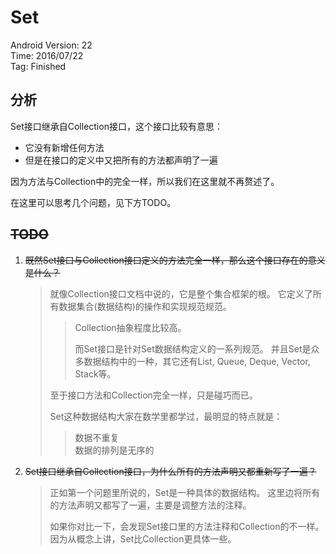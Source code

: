 # Set

Android Version: 22  
Time: 2016/07/22  
Tag: Finished  

## 分析
Set接口继承自Collection接口，这个接口比较有意思：

* 它没有新增任何方法
* 但是在接口的定义中又把所有的方法都声明了一遍

因为方法与Collection中的完全一样，所以我们在这里就不再赘述了。

在这里可以思考几个问题，见下方TODO。

## ~~TODO~~
1. ~~既然Set接口与Collection接口定义的方法完全一样，那么这个接口存在的意义是什么？~~

	> 就像Collection接口文档中说的，它是整个集合框架的根。
	> 它定义了所有数据集合(数据结构)的操作和实现规范规范。
	> 
	>> Collection抽象程度比较高。
	>> 
	>> 而Set接口是针对Set数据结构定义的一系列规范。
	> 并且Set是众多数据结构中的一种，其它还有List, Queue, Deque, Vector, Stack等。
	> 
	> 至于接口方法和Collection完全一样，只是碰巧而已。
	> 
	> Set这种数据结构大家在数学里都学过，最明显的特点就是：
	>> 数据不重复  
	>> 数据的排列是无序的

2. ~~Set接口继承自Collection接口，为什么所有的方法声明又都重新写了一遍？~~

	> 正如第一个问题里所说的，Set是一种具体的数据结构。
	> 这里边将所有的方法声明又都写了一遍，主要是调整方法的注释。
	> 
	> 如果你对比一下，会发现Set接口里的方法注释和Collection的不一样。因为从概念上讲，Set比Collection更具体一些。

